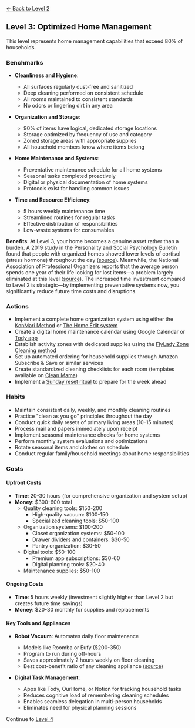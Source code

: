 [← Back to Level 2](level-2)
## Level 3: Optimized Home Management

This level represents home management capabilities that exceed 80% of households.

### Benchmarks
- **Cleanliness and Hygiene**: 
  - All surfaces regularly dust-free and sanitized
  - Deep cleaning performed on consistent schedule
  - All rooms maintained to consistent standards
  - No odors or lingering dirt in any area

- **Organization and Storage**:
  - 90% of items have logical, dedicated storage locations
  - Storage optimized by frequency of use and category
  - Zoned storage areas with appropriate supplies
  - All household members know where items belong

- **Home Maintenance and Systems**:
  - Preventative maintenance schedule for all home systems
  - Seasonal tasks completed proactively
  - Digital or physical documentation of home systems
  - Protocols exist for handling common issues

- **Time and Resource Efficiency**:
  - 5 hours weekly maintenance time
  - Streamlined routines for regular tasks
  - Effective distribution of responsibilities
  - Low-waste systems for consumables

**Benefits**: At Level 3, your home becomes a genuine asset rather than a burden. A 2019 study in the Personality and Social Psychology Bulletin found that people with organized homes showed lower levels of cortisol (stress hormone) throughout the day ([source](https://journals.sagepub.com/doi/abs/10.1177/0146167218784894)). Meanwhile, the National Association of Professional Organizers reports that the average person spends one year of their life looking for lost items—a problem largely eliminated at this level ([source](https://www.napo.net/)). The increased time investment compared to Level 2 is strategic—by implementing preventative systems now, you significantly reduce future time costs and disruptions.

### Actions
- Implement a complete home organization system using either the [KonMari Method](https://konmari.com/about-the-konmari-method/) or [The Home Edit system](https://www.thehomeedit.com/the-process/)
- Create a digital home maintenance calendar using Google Calendar or [Tody app](https://todyapp.com/)
- Establish activity zones with dedicated supplies using the [FlyLady Zone Cleaning method](https://www.flylady.net/d/getting-started/flying-lessons/zones/)
- Set up automated ordering for household supplies through Amazon Subscribe & Save or similar services
- Create standardized cleaning checklists for each room (templates available on [Clean Mama](https://cleanmama.com/))
- Implement a [Sunday reset ritual](https://www.thespruce.com/sunday-reset-ritual-5078658) to prepare for the week ahead

### Habits
- Maintain consistent daily, weekly, and monthly cleaning routines
- Practice "clean as you go" principles throughout the day
- Conduct quick daily resets of primary living areas (10-15 minutes)
- Process mail and papers immediately upon receipt
- Implement seasonal maintenance checks for home systems
- Perform monthly system evaluations and optimizations
- Rotate seasonal items and clothes on schedule
- Conduct regular family/household meetings about home responsibilities

### Costs
#### Upfront Costs
- **Time**: 20-30 hours (for comprehensive organization and system setup)
- **Money**: $300-600 total
  - Quality cleaning tools: $150-200
    * High-quality vacuum: $100-150
    * Specialized cleaning tools: $50-100
  - Organization systems: $100-200
    * Closet organization systems: $50-100
    * Drawer dividers and containers: $30-50
    * Pantry organization: $30-50
  - Digital tools: $50-100
    * Premium app subscriptions: $30-60
    * Digital planning tools: $20-40
  - Maintenance supplies: $50-100

#### Ongoing Costs
- **Time**: 5 hours weekly (investment slightly higher than Level 2 but creates future time savings)
- **Money**: $20-30 monthly for supplies and replacements

#### Key Tools and Appliances
- **Robot Vacuum**: Automates daily floor maintenance
  * Models like Roomba or Eufy ($200-350)
  * Program to run during off-hours
  * Saves approximately 2 hours weekly on floor cleaning
  * Best cost-benefit ratio of any cleaning appliance ([source](https://www.consumerreports.org/robot-vacuums/best-robot-vacuums-of-the-year-a9187302262/))

- **Digital Task Management**:
  * Apps like Tody, OurHome, or Notion for tracking household tasks
  * Reduces cognitive load of remembering cleaning schedules
  * Enables seamless delegation in multi-person households
  * Eliminates need for physical planning sessions

Continue to [Level 4](level-4)
